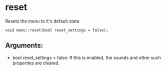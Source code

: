 # reset
Resets the menu to it's default state.

`void menu::reset(bool reset_settings = false);`

## Arguments:
* bool reset_settings = false: If this is enabled, the sounds and other such properties are cleared.
